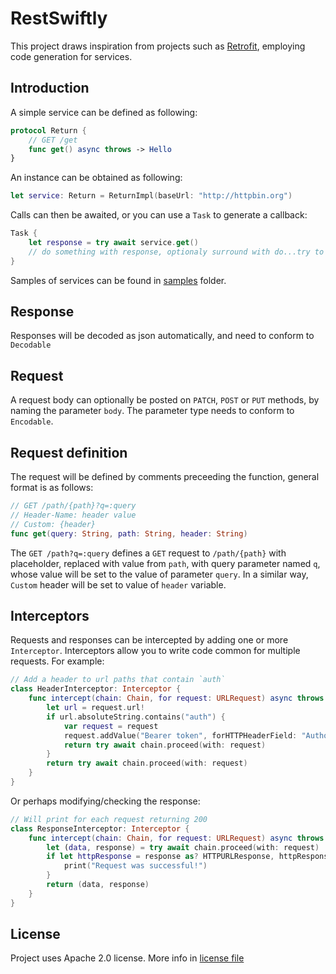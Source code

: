 # RestSwiftly

This project draws inspiration from projects such as [Retrofit](https://square.github.io/retrofit/),
employing code generation for services.

## Introduction

A simple service can be defined as following:

```swift
protocol Return {
    // GET /get
    func get() async throws -> Hello
}
```

An instance can be obtained as following:

```swift
let service: Return = ReturnImpl(baseUrl: "http://httpbin.org")
```

Calls can then be awaited, or you can use a `Task` to generate a callback:

```swift
Task {
    let response = try await service.get()
    // do something with response, optionaly surround with do...try to handle errors
}
```

Samples of services can be found in [samples](samples) folder.

## Response

Responses will be decoded as json automatically, and need to conform to `Decodable`

## Request

A request body can optionally be posted on `PATCH`, `POST` or `PUT` methods, by naming the parameter
`body`. The parameter type needs to conform to `Encodable`.

## Request definition

The request will be defined by comments preceeding the function, general format is as follows:

```swift
// GET /path/{path}?q=:query
// Header-Name: header value
// Custom: {header}
func get(query: String, path: String, header: String)
```

The `GET /path?q=:query` defines a `GET` request to `/path/{path}` with placeholder, replaced with value from `path`,
with query parameter named `q`, whose value will be set to the value of parameter `query`. In a similar way, `Custom`
header will be set to value of `header` variable.

## Interceptors

Requests and responses can be intercepted by adding one or more `Interceptor`. Interceptors allow you to write code
common for multiple requests. For example:

```swift 
// Add a header to url paths that contain `auth`
class HeaderInterceptor: Interceptor {
    func intercept(chain: Chain, for request: URLRequest) async throws -> (Data, URLResponse) {
        let url = request.url!
        if url.absoluteString.contains("auth") {
            var request = request
            request.addValue("Bearer token", forHTTPHeaderField: "Authorization")
            return try await chain.proceed(with: request)
        }
        return try await chain.proceed(with: request)
    }
}
```

Or perhaps modifying/checking the response:

```swift
// Will print for each request returning 200
class ResponseInterceptor: Interceptor {
    func intercept(chain: Chain, for request: URLRequest) async throws -> (Data, URLResponse) {
        let (data, response) = try await chain.proceed(with: request)
        if let httpResponse = response as? HTTPURLResponse, httpResponse.statusCode == 200 {
            print("Request was successful!")
        }
        return (data, response)
    }
}
```

## License

Project uses Apache 2.0 license. More info in [license file](LICENSE)
